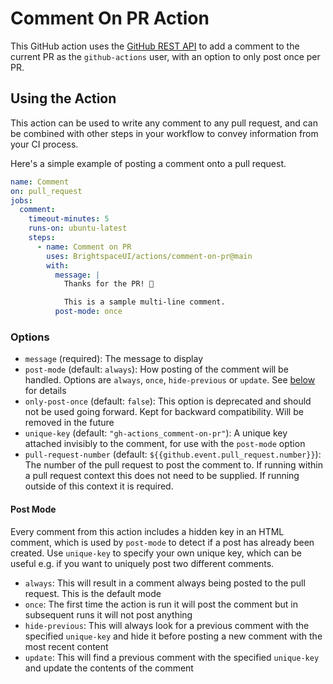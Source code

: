 # Comment On PR Action

This GitHub action uses the [GitHub REST API](https://octokit.github.io/rest.js/v19#issues-create-comment) to add a comment to the current PR as the `github-actions` user, with an option to only post once per PR.

## Using the Action

This action can be used to write any comment to any pull request, and can be combined with other steps in your workflow to convey information from your CI process.

Here's a simple example of posting a comment onto a pull request.

```yml
name: Comment
on: pull_request
jobs:
  comment:
    timeout-minutes: 5
    runs-on: ubuntu-latest
    steps:
      - name: Comment on PR
        uses: BrightspaceUI/actions/comment-on-pr@main
        with:
          message: |
            Thanks for the PR! 🎉

            This is a sample multi-line comment.
          post-mode: once
```

### Options

* `message` (required): The message to display
* `post-mode` (default: `always`): How posting of the comment will be handled. Options are `always`, `once`, `hide-previous` or `update`. See [below](#post-mode) for details
* `only-post-once` (default: `false`): This option is deprecated and should not be used going forward. Kept for backward compatibility. Will be removed in the future
* `unique-key` (default: `"gh-actions_comment-on-pr"`): A unique key attached invisibly to the comment, for use with the `post-mode` option
* `pull-request-number` (default: `${{github.event.pull_request.number}}`): The number of the pull request to post the comment to. If running within a pull request context this does not need to be supplied. If running outside of this context it is required.

#### Post Mode

Every comment from this action includes a hidden key in an HTML comment, which is used by `post-mode` to detect if a post has already been created. Use `unique-key` to specify your own unique key, which can be useful e.g. if you want to uniquely post two different comments.

* `always`: This will result in a comment always being posted to the pull request. This is the default mode
* `once`: The first time the action is run it will post the comment but in subsequent runs it will not post anything
* `hide-previous`: This will always look for a previous comment with the specified `unique-key` and hide it before posting a new comment with the most recent content
* `update`: This will find a previous comment with the specified `unique-key` and update the contents of the comment
